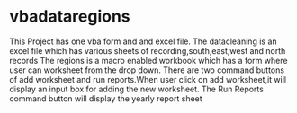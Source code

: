 # vbadataregions
This Project has one vba form and and excel file.
The datacleaning is an excel file which has various sheets of recording,south,east,west and north records
The regions is a macro enabled workbook which has a form where user can worksheet from the drop down. There are two command buttons of add worksheet and run
reports.When user click on add worksheet,it will display an input box for adding the new worksheet. The Run Reports command button will display the yearly report
sheet
